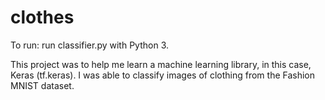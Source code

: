 # clothes
To run: run classifier.py with Python 3.

This project was to help me learn a machine learning library, in this case, Keras (tf.keras). I was able to classify images of clothing from the Fashion MNIST dataset.
